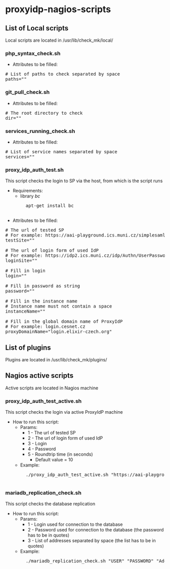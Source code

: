# proxyidp-nagios-scripts

## List of Local scripts
Local scripts are located in /usr/lib/check_mk/local/ 

###  php_syntax_check.sh
* Attributes to be filled: 
<pre>
# List of paths to check separated by space
paths=""
</pre>

###  git_pull_check.sh
* Attributes to be filled: 
<pre>
# The root directory to check
dir=""
</pre>

### services_running_check.sh
* Attributes to be filled: 
<pre>
# List of service names separated by space
services=""
</pre>

### proxy_idp_auth_test.sh
This script checks the login to SP via the host, from which is the script runs

* Requirements:
    * library *bc* 
        <pre>
        apt-get install bc
        </pre>
* Attributes to be filled:
<pre>
# The url of tested SP
# For example: https://aai-playground.ics.muni.cz/simplesaml/nagios_check.php?proxy_idp=cesnet
testSite=""

# The url of login form of used IdP
# For example: https://idp2.ics.muni.cz/idp/Authn/UserPassword
loginSite=""

# Fill in login
login=""

# Fill in password as string
password=""

# Fill in the instance name
# Instance name must not contain a space
instanceName=""

# Fill in the global domain name of ProxyIdP
# For example: login.cesnet.cz
proxyDomainName="login.elixir-czech.org"
</pre>

## List of plugins
Plugins are located in /usr/lib/check_mk/plugins/ 

## Nagios active scripts
Active scripts are located in Nagios machine

### proxy_idp_auth_test_active.sh
This script checks the login via active ProxyIdP machine

* How to run this script:
    * Params:
        * 1 - The url of tested SP 
        * 2 - The url of login form of used IdP
        * 3 - Login
        * 4 - Password
        * 5 - Roundtrip time (in seconds)
            - Default value = 10
    * Example:
        <pre>
        ./proxy_idp_auth_test_active.sh "https://aai-playground.ics.muni.cz/simplesaml/nagios_check.php?proxy_idp=cesnet" "https://idp2.ics.muni.cz/idp/Authn/UserPassword" "login" "passwd" 10
        </pre>

### mariadb_replication_check.sh
This script checks the database replication

* How to run this script:
    * Params:
        * 1 - Login used for connection to the database
        * 2 - Password used for connection to the database (the password has to be in quotes)
        * 3 - List of addresses separated by space (the list has to be in quotes)
    * Example:
        <pre>
        ./mariadb_replication_check.sh "USER" "PASSWORD" "Address1 Address2 Address3"
        </pre>
        